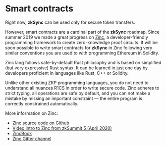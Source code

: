 # Smart contracts

Right now, **zkSync** can be used only for secure token transfers.

However, smart contracts are a cardinal part of the **zkSync** roadmap. Since summer 2019 we made a great progress on [Zinc](https://github.com/matter-labs/zinc), a developer-friendly programming framework to create zero-knowledge proof circuits. It will be soon possible to write smart contracts for **zkSync** in Zinc following very similar conventions you are used to with programming Ethereum in Solidity.

Zinc lang follows safe-by-default Rust philosophy and is based on simplified (but very expressive) Rust syntax. It can be learned in just one day by developers proficient in languages like Rust, C++ or Solidity.

Unlike other existing ZKP programming languages, you do not need to understand all nuances R1CS in order to write secure code. Zinc adheres to strict typing, all operations are safe by default, and you can not make a mistake by missing an important constraint — the entire program is correctly constrained automatically.

More information on Zinc:

- [Zinc source code on Github](https://github.com/matter-labs/zinc)
- [Video intro to Zinc from zkSummit 5 (April 2020)](https://www.youtube.com/watch?v=7AiQhbNyf_U)
- [ZincBook](https://zinc.matterlabs.dev/)
- [Zinc Gitter channel](https://gitter.im/matter-labs/zinc)
